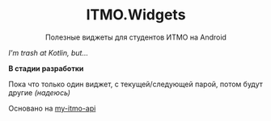<h1 align = "center">ITMO.Widgets</h1>
<p align = "center">Полезные виджеты для студентов ИТМО на Android</p>

*I'm trash at Kotlin, but...*


**В стадии разработки**

Пока что только один виджет, с текущей/следующей парой, потом будут другие *(надеюсь)*


Основано на [my-itmo-api](https://github.com/alllexey123/my-itmo-api)
